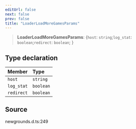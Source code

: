 ```yaml
---
editUrl: false
next: false
prev: false
title: "LoaderLoadMoreGamesParams"
---
```


> **LoaderLoadMoreGamesParams**: \{`host`: `string`;`log_stat`: `boolean`;`redirect`: `boolean`;  }

## Type declaration

| Member | Type |
| :------ | :------ |
| `host` | `string` |
| `log_stat` | `boolean` |
| `redirect` | `boolean` |

## Source

newgrounds.d.ts:249
